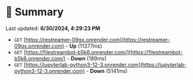 # 📖 Summary
Last updated: **6/30/2024, 4:29:23 PM**

- `GET` [https://restreamer-09gx.onrender.com](https://restreamer-09gx.onrender.com) - **Up** (11377ms)
- `GET` [https://filestreambot-b5k6.onrender.com/](https://filestreambot-b5k6.onrender.com/) - **Down** (189ms)
- `GET` [https://jupyterlab-python3-12-3.onrender.com](https://jupyterlab-python3-12-3.onrender.com) - **Down** (5141ms)
